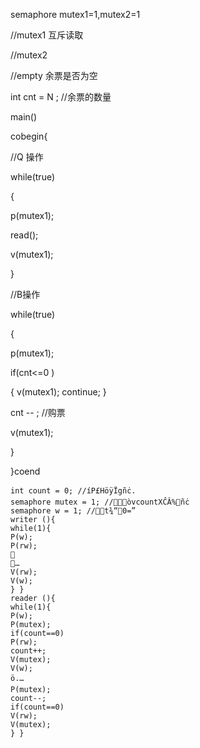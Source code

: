 semaphore mutex1=1,mutex2=1

//mutex1 互斥读取

//mutex2 

//empty 余票是否为空

int cnt = N ; //余票的数量

main()

cobegin{

//Q 操作

while(true)

{

   p(mutex1);

   read();

  v(mutex1); 

}

//B操作

while(true)

{

  p(mutex1);

  if(cnt<=0 )

   { v(mutex1); continue; }

   cnt -- ; //购票

  v(mutex1);     

}

}coend



```
int count = 0; //íP£HöÿÏgñċ.
semaphore mutex = 1; //òvcountXĈÂ%ñċ
semaphore w = 1; //t¾“0=”
writer (){
while(1){
P(w);
P(rw);

…
V(rw);
V(w);
} }
reader (){
while(1){
P(w);
P(mutex);
if(count==0)
P(rw);
count++;
V(mutex);
V(w);
ö.…
P(mutex);
count--;
if(count==0)
V(rw);
V(mutex);
} }
```

